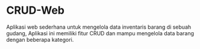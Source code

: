 # CRUD-Web
Aplikasi web sederhana untuk mengelola data inventaris barang di sebuah gudang, Aplikasi ini memiliki fitur CRUD dan mampu mengelola data barang dengan beberapa kategori.
